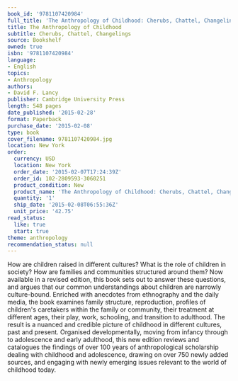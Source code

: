 ```yaml
---
book_id: '9781107420984'
full_title: 'The Anthropology of Childhood: Cherubs, Chattel, Changelings'
title: The Anthropology of Childhood
subtitle: Cherubs, Chattel, Changelings
source: Bookshelf
owned: true
isbn: '9781107420984'
language:
- English
topics:
- Anthropology
authors:
- David F. Lancy
publisher: Cambridge University Press
length: 548 pages
date_published: '2015-02-28'
format: Paperback
purchase_date: '2015-02-08'
type: book
cover_filename: 9781107420984.jpg
location: New York
order:
  currency: USD
  location: New York
  order_date: '2015-02-07T17:24:39Z'
  order_id: 102-2809593-3060251
  product_condition: New
  product_name: 'The Anthropology of Childhood: Cherubs, Chattel, Changelings'
  quantity: '1'
  ship_date: '2015-02-08T06:55:36Z'
  unit_price: '42.75'
read_status:
  like: true
  start: true
theme: anthropology
recommendation_status: null
---
```

How are children raised in different cultures? What is the role of children in society? How are families and communities structured around them? Now available in a revised edition, this book sets out to answer these questions, and argues that our common understandings about children are narrowly culture-bound. Enriched with anecdotes from ethnography and the daily media, the book examines family structure, reproduction, profiles of children's caretakers within the family or community, their treatment at different ages, their play, work, schooling, and transition to adulthood. The result is a nuanced and credible picture of childhood in different cultures, past and present. Organised developmentally, moving from infancy through to adolescence and early adulthood, this new edition reviews and catalogues the findings of over 100 years of anthropological scholarship dealing with childhood and adolescence, drawing on over 750 newly added sources, and engaging with newly emerging issues relevant to the world of childhood today.

